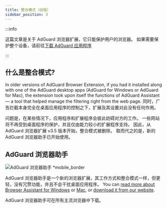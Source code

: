 ```yaml
---
title: 整合模式（旧版）
sidebar_position: 3
---
```


:::info

这篇文章是关于 AdGuard 浏览器扩展，它只能保护用户的浏览器。 如果需要保护整个设备，请前往[下载 AdGuard 应用程序](https://agrd.io/download-kb-adblock)

:::

## 什么是整合模式?

In older versions of AdGuard Browser Extension, if you had it installed along with one of the AdGuard desktop apps (AdGuard for Windows or AdGuard for Mac), the extension took upon itself the functions of AdGuard Assistant — a tool that helped manage the filtering right from the web page. 同时，广告拦截本身完全在桌面应用程序的控制之下，扩展及其设置对此没有任何作用。

问题是，在某些情况下，应用程序和扩展程序会彼此妨碍对方的工作。 一些网站将不再受到桌面程序的保护，并且仅由能力较小的扩展程序支持。 因此，从 AdGuard 浏览器扩展 v3.5 版本开始，整合模式被删除。 取而代之的是，新的 AdGuard 浏览器助手已开始使用。

## AdGuard 浏览器助手

![AdGuard 浏览器助手 *mobile_border](https://cdn.adtidy.org/content/kb/ad_blocker/browser_extension/ad_blocker_browser_extension_assistant.png)

AdGuard 浏览器助手是一个新的浏览器扩展，其工作方式和整合模式一样，但更轻，没有冗赘功能，并且不会干扰桌面应用程序。 You can [read more about Browser Assistant for Windows](/adguard-for-windows/browser-assistant) or [Mac](/adguard-for-mac/features/browser-assistant), or [download it from our website](https://adguard.com/adguard-assistant/overview.html).

AdGuard 浏览器助手可在所有主流浏览器中下载。
